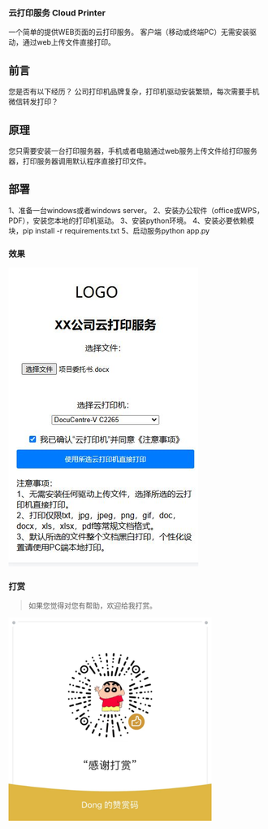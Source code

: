 ### 云打印服务 Cloud Printer
一个简单的提供WEB页面的云打印服务。
客户端（移动或终端PC）无需安装驱动，通过web上传文件直接打印。


## 前言
您是否有以下经历？
公司打印机品牌复杂，打印机驱动安装繁琐，每次需要手机微信转发打印？

## 原理
您只需要安装一台打印服务器，手机或者电脑通过web服务上传文件给打印服务器，打印服务器调用默认程序直接打印文件。

## 部署
1、准备一台windows或者windows server。
2、安装办公软件（office或WPS，PDF），安装您本地的打印机驱动。
3、安装python环境。
4、安装必要依赖模块，pip install -r requirements.txt
5、启动服务python app.py

### 效果
<img src="webprinter.JPG" width="374" />

### 打赏

> 如果您觉得对您有帮助，欢迎给我打赏。

<img src="wxpay.jpg" width="400" />
